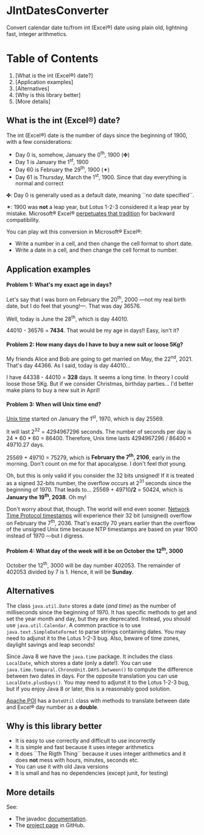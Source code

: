 # JIntDatesConverter
Convert calendar date to/from int (Excel&reg;) date using plain old, lightning fast, integer arithmetics.

# Table of Contents
1. [What is the int (Excel&reg;) date?]
2. [Application examples]
3. [Alternatives]
4. [Why is this library better]
5. [More details]

## What is the int (Excel&reg;) date?

The int (Excel&reg;) date is the number of days since the beginning of 1900, with a few considerations:

* Day 0 is, somehow, January the 0<sup>th</sup>, 1900 (&#x2724;)
* Day 1 is January the 1<sup>st</sup>, 1900
* Day 60 is February the 29<sup>th</sup>, 1900 (&sext;)
* Day 61 is Thursday, March the 1<sup>st</sup>, 1900. Since that day everything is normal and correct

&#x2724;: Day 0 is generally used as a default date, meaning ``no date specified´´.

&sext;: 1900 was **not** a leap year, but Lotus 1-2-3 considered it a leap year by mistake. Microsoft&reg; Excel&reg; [perpetuates that tradition](https://docs.microsoft.com/en-us/office/troubleshoot/excel/wrongly-assumes-1900-is-leap-year) for backward compatibility.

You can play wit this conversion in Microsoft&reg; Excel&reg;:
* Write a number in a cell, and then change the cell format to short date.
* Write a date in a cell, and then change the cell format to number.

## Application examples

#### Problem 1: What's my exact age in days?

Let's say that I was born on February the 20<sup>th</sup>, 2000 &mdash;not my real birth date, but I do feel that young!&mdash;. That was day 36576.

Well, today is June the 28<sup>th</sup>, which is day 44010.

44010 - 36576 = **7434**. That would be my age in days!! Easy, isn't it?

#### Problem 2: How many days do I have to buy a new suit or loose 5Kg?

My friends Alice and Bob are going to get married on May, the 22<sup>nd</sup>, 2021. That's day 44366. As I said, today is day 44010...

I have 44338 - 44010 = **328** days. It seems a long time. In theory I could loose those 5Kg. But if we consider Christmas, birthday parties... I'd better make plans to buy a new suit in April!

#### Problem 3: When will Unix time end?

[Unix time](https://en.wikipedia.org/wiki/Unix_time) started on January the 1<sup>st</sup>, 1970, which is day 25569.

It will last 2<sup>32</sup> = 4294967296 seconds. The number of seconds per day is 24 * 60 * 60 = 86400. Therefore, Unix time lasts 4294967296 / 86400 &asymp; 49710.27 days.

25569 + 49710 = 75279, which is **February the 7<sup>th</sup>, 2106**, early in the morning. Don't count on me for that apocalypse. I don't feel *that* young.

Oh, but this is only valid if you consider the 32 bits unsigned! If it is treated as a signed 32-bits number, the overflow occurs at 2<sup>31</sup> seconds since the beginning of 1970. That leads to... 25569 + 49710<b>/2</b> = 50424, which is **January the 19<sup>th</sup>, 2038**. Oh my!

Don't worry about that, though. The world will end even sooner. [Network Time Protocol timestamps](https://en.wikipedia.org/wiki/Network_Time_Protocol#Timestamps) will experience their 32 bit (unsigned) overflow on February the 7<sup>th</sup>, 2036. That's exactly 70 years earlier than the overflow of the unsigned Unix time because NTP timestamps are based on year 1900 instead of 1970 &mdash;but I digress.

#### Problem 4: What day of the week will it be on October the 12<sup>th</sup>, 3000

October the 12<sup>th</sup>, 3000 will be day number 402053. The remainder of 402053 divided by 7 is 1. Hence, it will be <b>Sunday</b>.

## Alternatives

The class `java.util.Date` stores a date (*and time*) as the number of milliseconds since the beginning of 1970. It has specific methods to get and set the year month and day, but they are deprecated. Instead, you should use `java.util.Calendar`. A common practice is to use `java.text.SimpleDateFormat` to parse strings containing dates. You may need to adjunst it to the Lotus 1-2-3 bug. Also, beware of time zones, daylight savings and leap seconds!

Since Java 8 we have the `java.time` package. It includes the class `LocalDate`, which stores a date (only a date!). You can use `java.time.temporal.ChronoUnit.DAYS.between()` to compute the difference between two dates in days. For the opposite translation you can use `LocalDate.plusDays()`. You may need to adjunst it to the Lotus 1-2-3 bug, but if you enjoy Java 8 or later, this is a reasonably good solution.

[Apache POI](https://poi.apache.org/) has a `DateUtil` class with methods to translate between date and Excel&reg; day number as a **double**.

## Why is this library better

* It is easy to use correctly and difficult to use incorrectly
* It is simple and fast because it uses integer arithmetics
* It does ``The Rigth Thing´´ because it uses integer arithmetics and it does **not** mess with hours, minutes, seconds etc.
* You can use it with old Java versions
* It is small and has no dependencies (except junit, for testing)

## More details

See:
* The javadoc [documentation](https://mkrevuelta.github.io/JIntDatesConverter/docs/index.html).
* The [project page](https://github.com/mkrevuelta/JIntDatesConverter) in GitHub.
